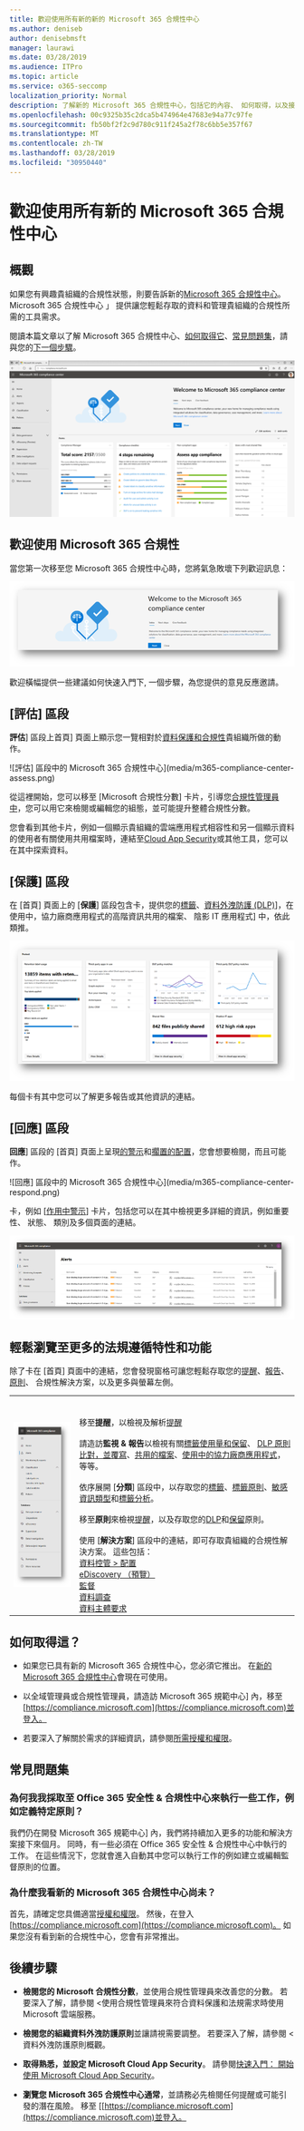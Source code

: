 ```yaml
---
title: 歡迎使用所有新的新的 Microsoft 365 合規性中心
ms.author: deniseb
author: denisebmsft
manager: laurawi
ms.date: 03/28/2019
ms.audience: ITPro
ms.topic: article
ms.service: o365-seccomp
localization_priority: Normal
description: 了解新的 Microsoft 365 合規性中心，包括它的內容、 如何取得，以及接下來的步驟。
ms.openlocfilehash: 00c9325b35c2dca5b474964e47683e94a77c97fe
ms.sourcegitcommit: fb50bf2f2c9d780c911f245a2f78c6bb5e357f67
ms.translationtype: MT
ms.contentlocale: zh-TW
ms.lasthandoff: 03/28/2019
ms.locfileid: "30950440"
---
```

# <a name="welcome-to-your-all-new-microsoft-365-compliance-center"></a>歡迎使用所有新的 Microsoft 365 合規性中心

## <a name="overview"></a>概觀

如果您有興趣貴組織的合規性狀態，則要告訴新的[Microsoft 365 合規性中心](https://compliance.microsoft.com)。 Microsoft 365 合規性中心 」 提供讓您輕鬆存取的資料和管理貴組織的合規性所需的工具需求。 

閱讀本篇文章以了解 Microsoft 365 合規性中心、[如何取得它](#how-do-i-get-this)、[常見問題集](#frequently-asked-questions)，請與您的[下一個步驟](#next-steps)。

[![Microsoft 365 合規性中心](media/m365-compliance-center.png)](https://compliance.microsoft.com)

## <a name="welcome-to-microsoft-365-compliance"></a>歡迎使用 Microsoft 365 合規性

當您第一次移至您 Microsoft 365 合規性中心時，您將氣急敗壞下列歡迎訊息：

![Microsoft 365 合規性中心簡介](media/m365-compliancecenter-welcomesteps.png)

歡迎橫幅提供一些建議如何快速入門下, 一個步驟，為您提供的意見反應邀請。

## <a name="the-assess-section"></a>[評估] 區段

**評估**] 區段上首頁] 頁面上顯示您一覽相對於[資料保護和合規性](protect-access-to-data-and-services.md)貴組織所做的動作。

![評估] 區段中的 Microsoft 365 合規性中心](media/m365-compliance-center-assess.png)

從這裡開始，您可以移至 [Microsoft 合規性分數] 卡片，引導您[合規性管理員中](meet-data-protection-and-regulatory-reqs-using-microsoft-cloud.md)，您可以用它來檢閱或編輯您的組態，並可能提升整體合規性分數。

您會看到其他卡片，例如一個顯示貴組織的雲端應用程式相容性和另一個顯示資料的使用者有關使用共用檔案時，連結至[Cloud App Security](https://docs.microsoft.com/cloud-app-security/)或其他工具，您可以在其中探索資料。

## <a name="the-protect-section"></a>[保護] 區段

在 [首頁] 頁面上的 [**保護**] 區段包含卡，提供您的[標籤](labels.md)、[資料外洩防護 (DLP)](data-loss-prevention-policies.md)]，在使用中，協力廠商應用程式的高階資訊共用的檔案、 陰影 IT 應用程式] 中，依此類推。 

![保護 Microsoft 365 合規性中心中的區段](media/m365-compliance-center-protect.png)

每個卡有其中您可以了解更多報告或其他資訊的連結。

## <a name="the-respond-section"></a>[回應] 區段

**回應**] 區段的 [首頁] 頁面上呈現[的警示](alerts.md)和[擱置的配置](disposition-reviews.md)，您會想要檢閱，而且可能作。

![回應] 區段中的 Microsoft 365 合規性中心](media/m365-compliance-center-respond.png)

卡，例如 [[作用中警示](alerts.md)] 卡片，包括您可以在其中檢視更多詳細的資訊，例如重要性、 狀態、 類別及多個頁面的連結。

![作用中警示的詳細資訊](media/m365-compliance-center-alerts-details.png) 

## <a name="easy-navigation-to-more-compliance-features-and-capabilities"></a>輕鬆瀏覽至更多的法規遵循特性和功能

除了卡在 [首頁] 頁面中的連結，您會發現窗格可讓您輕鬆存取您的[提醒](alerts.md)、[報告](reports-in-security-and-compliance.md)、[原則](alert-policies.md)、 合規性解決方案，以及更多與螢幕左側。 

|  |  |
|---------|---------|
|![在 Microsoft 365 合規性中心中的導覽](media/m365-compliance-center-leftnav.png)  |<br/><br/> 移至**提醒**，以檢視及解析[提醒](alerts.md)<br/><br/>請造訪**監視 & 報告**以檢視有關[標籤使用量和保留](sensitivity-labels.md)、 [DLP 原則比對，並覆寫](view-the-dlp-reports.md)、[共用的檔案](https://docs.microsoft.com/cloud-app-security/file-filters)、[使用中的協力廠商應用程式](https://docs.microsoft.com/cloud-app-security/discovered-apps)，等等。<br/><br/>依序展開 [**分類**] 區段中，以存取您的[標籤](labels.md)、[標籤原則](sensitivity-labels.md#what-label-policies-can-do)、[敏感資訊類型](what-the-sensitive-information-types-look-for.md)和[標籤分析](view-label-activity-for-documents.md)。<br/><br/>移至**原則**來檢視[提醒](alerts.md)，以及存取您的[DLP](data-loss-prevention-policies.md)和[保留](retention-policies.md)原則。<br/><br/> 使用 [**解決方案**] 區段中的連結，即可存取貴組織的合規性解決方案。 這些包括： <br/>[資料控管 > 配置](disposition-reviews.md)<br/>[eDiscovery （預覽）](compliance20/overview-ediscovery-20.md)<br/>[監督](supervision-policies.md)<br/>[資料調查](compliance20/manage-data-spillage-incidents.md)<br/>[資料主體要求](manage-gdpr-data-subject-requests-with-the-dsr-case-tool.md)        |


## <a name="how-do-i-get-this"></a>如何取得這？

- 如果您已具有新的 Microsoft 365 合規性中心，您必須它推出。 在[新的 Microsoft 365 合規性中心](microsoft-security-and-compliance.md#microsoft-365-compliance-center)會現在可使用。

- 以全域管理員或合規性管理員，請造訪 Microsoft 365 規範中心] 內，移至[https://compliance.microsoft.com](https://compliance.microsoft.com)並登入。 

- 若要深入了解關於需求的詳細資訊，請參閱[所需授權和權限](microsoft-security-and-compliance.md#required-licenses-and-permissions)。

## <a name="frequently-asked-questions"></a>常見問題集

### <a name="why-am-i-taken-to-the-office-365-security--compliance-center-to-perform-some-tasks-such-as-defining-certain-policies"></a>為何我我採取至 Office 365 安全性 & 合規性中心來執行一些工作，例如定義特定原則？

我們仍在開發 Microsoft 365 規範中心] 內，我們將持續加入更多的功能和解決方案接下來個月。 同時，有一些必須在 Office 365 安全性 & 合規性中心中執行的工作。 在這些情況下，您就會進入自動其中您可以執行工作的例如建立或編輯監督原則的位置。

### <a name="why-dont-i-see-the-new-microsoft-365-compliance-center-yet"></a>為什麼我看新的 Microsoft 365 合規性中心尚未？

首先，請確定您具備適當[授權和權限](microsoft-security-and-compliance.md#required-licenses-and-permissions)。 然後，在登入[https://compliance.microsoft.com](https://compliance.microsoft.com)。 如果您沒有看到新的合規性中心，您會有非常推出。

## <a name="next-steps"></a>後續步驟

- **檢閱您的 Microsoft 合規性分數**，並使用合規性管理員來改善您的分數。 若要深入了解，請參閱 <<c0>使用合規性管理員來符合資料保護和法規需求時使用 Microsoft 雲端服務。

- **檢閱您的組織資料外洩防護原則**並讓請視需要調整。 若要深入了解，請參閱 <<c0>資料外洩防護原則概觀。 

- **取得熟悉，並設定 Microsoft Cloud App Security**。 請參閱[快速入門： 開始使用 Microsoft Cloud App Security](https://docs.microsoft.com/cloud-app-security/getting-started-with-cloud-app-security)。  

- **瀏覽您 Microsoft 365 合規性中心通常**，並請務必先檢閱任何提醒或可能引發的潛在風險。 移至 [[https://compliance.microsoft.com](https://compliance.microsoft.com)並登入。